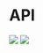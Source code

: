 # API

![](https://img.shields.io/badge/Python-3.13-blue)
![](https://img.shields.io/badge/FastAPI-0.112.0-red) 

